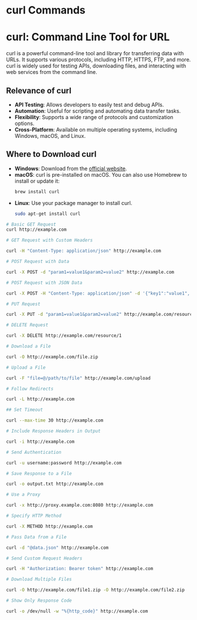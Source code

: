 # curl Commands

# curl: Command Line Tool for URL

curl is a powerful command-line tool and library for transferring data with URLs. It supports various protocols, including HTTP, HTTPS, FTP, and more. curl is widely used for testing APIs, downloading files, and interacting with web services from the command line.

## Relevance of curl

- **API Testing**: Allows developers to easily test and debug APIs.
- **Automation**: Useful for scripting and automating data transfer tasks.
- **Flexibility**: Supports a wide range of protocols and customization options.
- **Cross-Platform**: Available on multiple operating systems, including Windows, macOS, and Linux.

## Where to Download curl

- **Windows**: Download from the [official website](https://curl.se/windows/).
- **macOS**: curl is pre-installed on macOS. You can also use Homebrew to install or update it:
  ```sh
  brew install curl
  ```
- **Linux**: Use your package manager to install curl.
  ```sh
  sudo apt-get install curl
  ```

```sh
# Basic GET Request
curl http://example.com

# GET Request with Custom Headers

curl -H "Content-Type: application/json" http://example.com

# POST Request with Data

curl -X POST -d "param1=value1&param2=value2" http://example.com

# POST Request with JSON Data

curl -X POST -H "Content-Type: application/json" -d '{"key1":"value1", "key2":"value2"}' http://example.com

# PUT Request

curl -X PUT -d "param1=value1&param2=value2" http://example.com/resource/1

# DELETE Request

curl -X DELETE http://example.com/resource/1

# Download a File

curl -O http://example.com/file.zip

# Upload a File

curl -F "file=@/path/to/file" http://example.com/upload

# Follow Redirects

curl -L http://example.com

## Set Timeout

curl --max-time 30 http://example.com

# Include Response Headers in Output

curl -i http://example.com

# Send Authentication

curl -u username:password http://example.com

# Save Response to a File

curl -o output.txt http://example.com

# Use a Proxy

curl -x http://proxy.example.com:8080 http://example.com

# Specify HTTP Method

curl -X METHOD http://example.com

# Pass Data from a File

curl -d "@data.json" http://example.com

# Send Custom Request Headers

curl -H "Authorization: Bearer token" http://example.com

# Download Multiple Files

curl -O http://example.com/file1.zip -O http://example.com/file2.zip

# Show Only Response Code

curl -o /dev/null -w "%{http_code}" http://example.com
```
